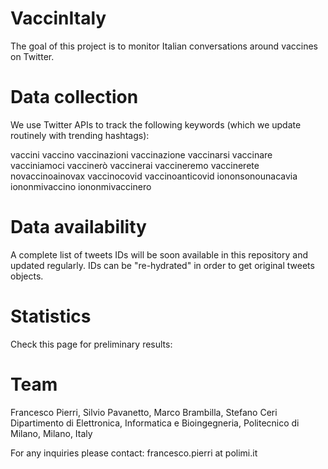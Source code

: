 # VaccinItaly
The goal of this project is to monitor Italian conversations around vaccines on Twitter.

# Data collection
We use Twitter APIs to track the following keywords (which we update routinely with trending hashtags):

vaccini
vaccino
vaccinazioni
vaccinazione
vaccinarsi
vaccinare
vacciniamoci
vaccinerò
vaccinerai
vaccineremo
vaccinerete
novaccinoainovax
vaccinocovid
vaccinoanticovid
iononsonounacavia
iononmivaccino
iononmivaccinero

# Data availability
A complete list of tweets IDs will be soon available in this repository and updated regularly. IDs can be "re-hydrated" in order to get original tweets objects.

# Statistics
Check this page for preliminary results: 

# Team
Francesco Pierri, Silvio Pavanetto, Marco Brambilla, Stefano Ceri
Dipartimento di Elettronica, Informatica e Bioingegneria, Politecnico di Milano, Milano, Italy

For any inquiries please contact: francesco.pierri at polimi.it

